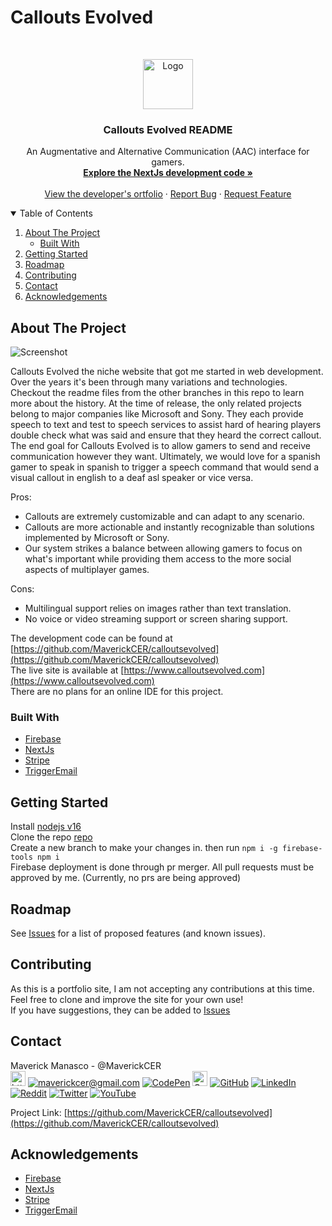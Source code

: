 <!--
*** Thanks for checking out the calloutsevolved README.md
-->
# Callouts Evolved
<br />
<p align="center">
  <a href="https://github.com/MaverickCER/calloutsevolved/edit/main/README.md">
    <img src="https://github.com/MaverickCER/calloutsevolved/tree/main/assets/CERLogo.png" alt="Logo" width="80" height="auto">
  </a>

  <h3 align="center">Callouts Evolved README</h3>

  <p align="center">
    An Augmentative and Alternative Communication (AAC) interface for gamers.
    <br />
    <a href="https://github.com/MaverickCER/calloutsevolved"><strong>Explore the NextJs development code »</strong></a>
    <br />
    <br />
    <a href="https://www.maverickmanasco.com">View the developer's ortfolio</a>
    ·
    <a href="https://github.com/MaverickCER/calloutsevolved/issues">Report Bug</a>
    ·
    <a href="https://github.com/MaverickCER/calloutsevolved/issues">Request Feature</a>
  </p>
</p>


<!-- TABLE OF CONTENTS -->
<details open="open">
  <summary>Table of Contents</summary>
  <ol>
    <li>
      <a href="#about-the-project">About The Project</a>
      <ul><li><a href="#built-with">Built With</a></li></ul>
    </li>
    <li><a href="#getting-started">Getting Started</a></li>
    <li><a href="#roadmap">Roadmap</a></li>
    <li><a href="#contributing">Contributing</a></li>
    <li><a href="#contact">Contact</a></li>
    <li><a href="#acknowledgements">Acknowledgements</a></li>
  </ol>
</details>


<!-- ABOUT THE PROJECT -->
## About The Project

![Screenshot](https://github.com/MaverickCER/calloutsevolved/tree/main/assets/CELandingPage.png "calloutsevolved")

Callouts Evolved the niche website that got me started in web development. Over the years it's been through many variations and technologies. Checkout the readme files from the other branches in this repo to learn more about the history. At the time of release, the only related projects belong to major companies like Microsoft and Sony. They each provide speech to text and test to speech services to assist hard of hearing players double check what was said and ensure that they heard the correct callout. The end goal for Callouts Evolved is to allow gamers to send and receive communication however they want. Ultimately, we would love for a spanish gamer to speak in spanish to trigger a speech command that would send a visual callout in english to a deaf asl speaker or vice versa. 

Pros:
* Callouts are extremely customizable and can adapt to any scenario.
* Callouts are more actionable and instantly recognizable than solutions implemented by Microsoft or Sony.
* Our system strikes a balance between allowing gamers to focus on what's important while providing them access to the more social aspects of multiplayer games.

Cons:
* Multilingual support relies on images rather than text translation.
* No voice or video streaming support or screen sharing support.

The development code can be found at [https://github.com/MaverickCER/calloutsevolved](https://github.com/MaverickCER/calloutsevolved)<br/>
The live site is available at [https://www.calloutsevolved.com](https://www.calloutsevolved.com)<br/>
There are no plans for an online IDE for this project.

### Built With

* [Firebase](https://firebase.google.com/docs)
* [NextJs](https://nextjs.org/)
* [Stripe](https://firebase.google.com/products/extensions/stripe-firestore-stripe-payments)
* [TriggerEmail](https://firebase.google.com/products/extensions/firebase-firestore-send-email)


<!-- GETTING STARTED -->
## Getting Started

Install [nodejs v16](https://nodejs.org/)<br/>
Clone the repo [repo](https://github.com/MaverickCER/calloutsevolved)<br/>
Create a new branch to make your changes in. then run `npm i -g firebase-tools npm i`<br/>
Firebase deployment is done through pr merger. All pull requests must be approved by me. (Currently, no prs are being approved)<br/>


<!-- ROADMAP -->
## Roadmap

See [Issues](https://github.com/MaverickCER/calloutsevolved/issues) for a list of proposed features (and known issues).


<!-- CONTRIBUTING -->
## Contributing

As this is a portfolio site, I am not accepting any contributions at this time.<br/>
Feel free to clone and improve the site for your own use!<br/>
If you have suggestions, they can be added to [Issues](https://github.com/MaverickCER/calloutsevolved/issues)


<!-- CONTACT -->
## Contact

Maverick Manasco - @MaverickCER<br/>
[<img src="https://github.com/MaverickCER/calloutsevolved/tree/main/assets/CERBadge.png" alt="https://www.maverickcer.dev" width="auto" height="24px">](https://www.maverickcer.dev) 
[![maverickcer@gmail.com](https://cdn3.iconfinder.com/data/icons/social-rounded-2/72/Email-24.png)](mailto:maverickcer@gmail.com) 
[![CodePen](https://cdn3.iconfinder.com/data/icons/social-rounded-2/72/Codepen-24.png)](https://codepen.io/maverickcer) 
[<img src="https://github.com/MaverickCER/calloutsevolved/tree/main/assets/CodeSandbox.png" alt="CodeSandbox" width="auto" height="24px">](https://codesandbox.io/u/MaverickCER) 
[![GitHub](https://cdn3.iconfinder.com/data/icons/social-rounded-2/72/GitHub-24.png)](https://github.com/MaverickCER) 
[![LinkedIn](https://cdn3.iconfinder.com/data/icons/social-rounded-2/72/Linkedin-24.png)](https://www.linkedin.com/in/maverickcer/) 
[![Reddit](https://cdn0.iconfinder.com/data/icons/social-rounded/72/Reddit-24.png)](https://www.reddit.com/user/maverickcer) 
[![Twitter](https://cdn0.iconfinder.com/data/icons/social-rounded/72/Twitter-24.png)](https://twitter.com/MaverickCER) 
[![YouTube](https://cdn0.iconfinder.com/data/icons/social-rounded/72/Youtube-24.png)](https://studio.youtube.com/channel/UCkYSvi4dRFcsrSIbE5Sflmg)

Project Link: [https://github.com/MaverickCER/calloutsevolved](https://github.com/MaverickCER/calloutsevolved)


<!-- ACKNOWLEDGEMENTS -->
## Acknowledgements
* [Firebase](https://firebase.google.com/docs)
* [NextJs](https://nextjs.org/)
* [Stripe](https://firebase.google.com/products/extensions/stripe-firestore-stripe-payments)
* [TriggerEmail](https://firebase.google.com/products/extensions/firebase-firestore-send-email)

